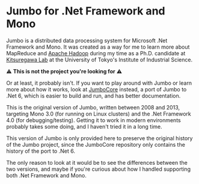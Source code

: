 # Jumbo for .Net Framework and Mono

Jumbo is a distributed data processing system for Microsoft .Net Framework and Mono. It was created
as a way for me to learn more about MapReduce and [Apache Hadoop](https://hadoop.apache.org/) during
my time as a Ph.D. candidate at [Kitsuregawa Lab](http://www.tkl.iis.u-tokyo.ac.jp/new/?lang=en) at
the University of Tokyo's Institute of Industrial Science.

:warning: **This is not the project you're looking for** :warning:

Or at least, it probably isn't. If you want to play around with Jumbo or learn more about how it
works, look at [JumboCore](https://github.com/SvenGroot/JumboCore) instead, a port of Jumbo to
.Net 6, which is easier to build and run, and has better documentation.

This is the original version of Jumbo, written between 2008 and 2013, targeting Mono 3.0 (for
running on Linux clusters) and the .Net Framework 4.0 (for debugging/testing). Getting it to work
in modern environments probably takes some doing, and I haven't tried it in a long time.

This version of Jumbo is only provided here to preserve the original history of the Jumbo project,
since the JumboCore repository only contains the history of the port to .Net 6.

The only reason to look at it would be to see the differences between the two versions, and maybe
if you're curious about how I handled supporting both .Net Framework and Mono.
